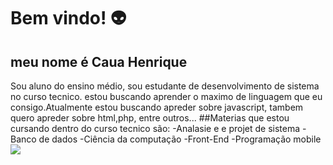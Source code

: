 # Bem vindo! 👽
## meu nome é Caua Henrique 
Sou aluno do ensino médio, sou estudante de desenvolvimento de sistema no curso tecnico.
estou buscando aprender o maximo de linguagem que eu consigo.Atualmente estou buscando apreder sobre javascript,
tambem quero apreder sobre html,php, entre outros...
##Materias que estou cursando dentro do curso tecnico são:
-Analasie e e projet de sistema
-Banco de dados
-Ciência da computação
-Front-End 
-Programação mobile
<img heigth="50" src="https://github.com/henriquechd1234/henriquechd1234/assets/159437428/445feb5f-d6ec-4d16-869c-5bed536a425d">
